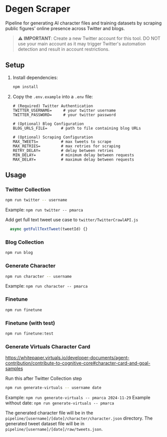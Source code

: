 # Degen Scraper

Pipeline for generating AI character files and training datasets by scraping public figures' online presence across Twitter and blogs.

> ⚠️ **IMPORTANT**: Create a new Twitter account for this tool. DO NOT use your main account as it may trigger Twitter's automation detection and result in account restrictions.

## Setup

1. Install dependencies:

   ```bash
   npm install
   ```

2. Copy the `.env.example` into a `.env` file:

   ```properties
   # (Required) Twitter Authentication
   TWITTER_USERNAME=     # your twitter username
   TWITTER_PASSWORD=     # your twitter password

   # (Optional) Blog Configuration
   BLOG_URLS_FILE=      # path to file containing blog URLs

   # (Optional) Scraping Configuration
   MAX_TWEETS=          # max tweets to scrape
   MAX_RETRIES=         # max retries for scraping
   RETRY_DELAY=         # delay between retries
   MIN_DELAY=           # minimum delay between requests
   MAX_DELAY=           # maximum delay between requests
   ```

## Usage

### Twitter Collection

```bash
npm run twitter -- username
```

Example: `npm run twitter -- pmarca`

Add get full text tweet use case to `twitter/TwitterCrawlAPI.js`

```javascript
  async getFullTextTweet(tweetId) {}
```

### Blog Collection

```bash
npm run blog
```

### Generate Character

```bash
npm run character -- username
```

Example: `npm run character -- pmarca`

### Finetune

```bash
npm run finetune
```

### Finetune (with test)

```bash
npm run finetune:test
```

### Generate Virtuals Character Card

https://whitepaper.virtuals.io/developer-documents/agent-contribution/contribute-to-cognitive-core#character-card-and-goal-samples

Run this after Twitter Collection step

```bash
npm run generate-virtuals -- username date
```

Example: `npm run generate-virtuals -- pmarca 2024-11-29`
Example without date: `npm run generate-virtuals -- pmarca`

The generated character file will be in the `pipeline/[username]/[date]/character/character.json` directory.
The generated tweet dataset file will be in `pipeline/[username]/[date]/raw/tweets.json`.

